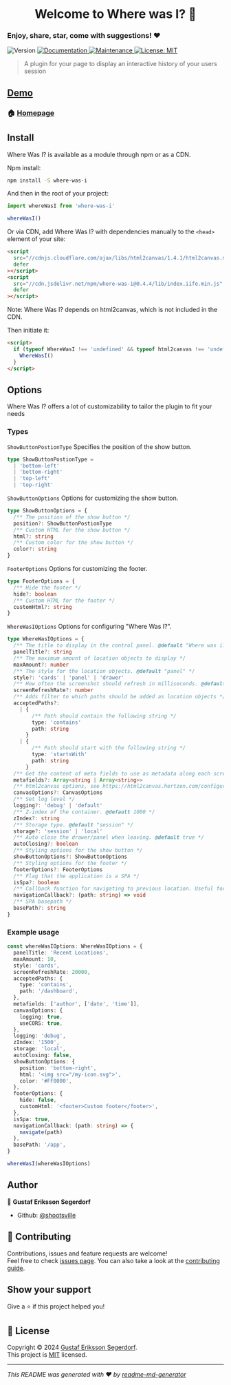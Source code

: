 <h1 align="center">Welcome to Where was I? 👋</h1>
<h3>Enjoy, share, star, come with suggestions! ❤️</h3>
<p>
  <img alt="Version" src="https://img.shields.io/badge/version-0.0.1-blue.svg?cacheSeconds=2592000" />
  <a href="https://github.com/shootsville/where-was-i#readme" target="_blank">
    <img alt="Documentation" src="https://img.shields.io/badge/documentation-yes-brightgreen.svg" />
  </a>
  <a href="https://github.com/hebertcisco/ts-npm-package-boilerplate/graphs/commit-activity" target="_blank">
    <img alt="Maintenance" src="https://img.shields.io/badge/Maintained%3F-yes-green.svg" />
  </a>
  <a href="https://github.com/shootsville/where-was-i/LICENSE" target="_blank">
    <img alt="License: MIT" src="https://img.shields.io/github/license/shootsville/Where was I?" />
  </a>
</p>

> A plugin for your page to display an interactive history of your users session

## [Demo](https://shootsville.github.io/where-was-i/)

### 🏠 [Homepage](https://github.com/shootsville/where-was-i)

## Install

Where Was I? is available as a module through npm or as a CDN.

Npm install:

```sh
npm install -S where-was-i
```

And then in the root of your project:

```ts
import whereWasI from 'where-was-i'

whereWasI()
```

Or via CDN, add Where Was I? with dependencies manually to the `<head>` element
of your site:

```html
<script
  src="//cdnjs.cloudflare.com/ajax/libs/html2canvas/1.4.1/html2canvas.min.js"
  defer
></script>
<script
  src="//cdn.jsdelivr.net/npm/where-was-i@0.4.4/lib/index.iife.min.js"
  defer
></script>
```

Note: Where Was I? depends on html2canvas, which is not included in the CDN.

Then initiate it:

```html
<script>
  if (typeof WhereWasI !== 'undefined' && typeof html2canvas !== 'undefined') {
    WhereWasI()
  }
</script>
```

## Options

Where Was I? offers a lot of customizability to tailor the plugin to fit your
needs

### Types

`ShowButtonPostionType` Specifies the position of the show button.

```ts
type ShowButtonPostionType =
  | 'bottom-left'
  | 'bottom-right'
  | 'top-left'
  | 'top-right'
```

`ShowButtonOptions` Options for customizing the show button.

```ts
type ShowButtonOptions = {
  /** The position of the show button */
  position?: ShowButtonPostionType
  /** Custom HTML for the show button */
  html?: string
  /** Custom color for the show button */
  color?: string
}
```

`FooterOptions` Options for customizing the footer.

```ts
type FooterOptions = {
  /** Hide the footer */
  hide?: boolean
  /** Custom HTML for the footer */
  customHtml?: string
}
```

`WhereWasIOptions` Options for configuring "Where Was I?".

```ts
type WhereWasIOptions = {
  /** The title to display in the control panel. @default "Where was i?" */
  panelTitle?: string
  /** The maximum amount of location objects to display */
  maxAmount?: number
  /** The style for the location objects. @default "panel" */
  style?: 'cards' | 'panel' | 'drawer'
  /** How often the screenshot should refresh in milliseconds. @default 15000 */
  screenRefreshRate?: number
  /** Adds filter to which paths should be added as location objects */
  acceptedPaths?:
    | {
        /** Path should contain the following string */
        type: 'contains'
        path: string
      }
    | {
        /** Path should start with the following string */
        type: 'startsWith'
        path: string
      }
  /** Get the content of meta fields to use as metadata along each screenshot */
  metafields?: Array<string | Array<string>>
  /** html2canvas options, see https://html2canvas.hertzen.com/configuration for all options */
  canvasOptions?: CanvasOptions
  /** Set log level */
  logging?: 'debug' | 'default'
  /** Z-index of the container. @default 1000 */
  zIndex?: string
  /** Storage type. @default "session" */
  storage?: 'session' | 'local'
  /** Auto close the drawer/panel when leaving. @default true */
  autoClosing?: boolean
  /** Styling options for the show button */
  showButtonOptions?: ShowButtonOptions
  /** Styling options for the footer */
  footerOptions?: FooterOptions
  /** Flag that the application is a SPA */
  isSpa?: boolean
  /** Callback function for navigating to previous location. Useful for SPAs with custom routing */
  navigationCallback?: (path: string) => void
  /** SPA basepath */
  basePath?: string
}
```

### Example usage

```ts
const whereWasIOptions: WhereWasIOptions = {
  panelTitle: 'Recent Locations',
  maxAmount: 10,
  style: 'cards',
  screenRefreshRate: 20000,
  acceptedPaths: {
    type: 'contains',
    path: '/dashboard',
  },
  metafields: ['author', ['date', 'time']],
  canvasOptions: {
    logging: true,
    useCORS: true,
  },
  logging: 'debug',
  zIndex: '1500',
  storage: 'local',
  autoClosing: false,
  showButtonOptions: {
    position: 'bottom-right',
    html: '<img src="/my-icon.svg">',
    color: '#FF0000',
  },
  footerOptions: {
    hide: false,
    customHtml: '<footer>Custom footer</footer>',
  },
  isSpa: true,
  navigationCallback: (path: string) => {
    navigate(path)
  },
  basePath: '/app',
}

whereWasI(whereWasIOptions)
```

## Author

👤 **Gustaf Eriksson Segerdorf**

- Github: [@shootsville](https://github.com/shootsville)

## 🤝 Contributing

Contributions, issues and feature requests are welcome!<br />Feel free to check
[issues page](https://github.com/shootsville/where-was-i/issues). You can also
take a look at the
[contributing guide](https://github.com/shootsville/where-was-i/blob/master/contributing).

## Show your support

Give a ⭐️ if this project helped you!

## 📝 License

Copyright © 2024
[Gustaf Eriksson Segerdorf](https://github.com/shootsville).<br /> This project
is [MIT](https://github.com/shootsville/where-was-i/LICENSE) licensed.

---

_This README was generated with ❤️ by
[readme-md-generator](https://github.com/kefranabg/readme-md-generator)_
